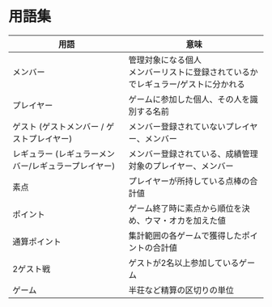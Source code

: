# 用語集

|                         用語                         |                                         意味                                          |
| ---------------------------------------------------- | ------------------------------------------------------------------------------------- |
| メンバー                                             | 管理対象になる個人<br />メンバーリストに登録されているかでレギュラー/ゲストに分かれる |
| プレイヤー                                           | ゲームに参加した個人、その人を識別する名前                                            |
| ゲスト (ゲストメンバー / ゲストプレイヤー)           | メンバー登録されていないプレイヤー、メンバー                                          |
| レギュラー (レギュラーメンバー/レギュラープレイヤー) | メンバー登録されている、成績管理対象のプレイヤー、メンバー                            |
| 素点                                                 | プレイヤーが所持している点棒の合計値                                                  |
| ポイント                                             | ゲーム終了時に素点から順位を決め、ウマ・オカを加えた値                                |
| 通算ポイント                                         | 集計範囲の各ゲームで獲得したポイントの合計値                                          |
| 2ゲスト戦                                            | ゲストが2名以上参加しているゲーム                                                     |
| ゲーム                                               | 半荘など精算の区切りの単位                                                            |

